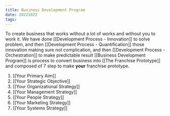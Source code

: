 ```yaml
---
title: Business Development Program
date: 20221022
tags:
---
```


To create business that works without a lot of works and without you to work it.
We have done [[Development Process - Innovation]] to solve problem, and then [[Development Process - Quantification]] those innovation making sure not complication, and then [[Development Process - Orchestration]] to make predictable result
[[Business Development Program]] is process to convert business into [[The Franchise Prototype]] and composed of 7 step to make **your** franchise prototype. 
1. [[Your Primary Aim]]
2. [[Your Strategic Objective]]
3. [[Your Organizational Strategy]]
4. [[Your Management Strategy]]
5. [[Your People Strategy]]
6. [[Your Marketing Strategy]]
7. [[Your Systems Strategy]]
